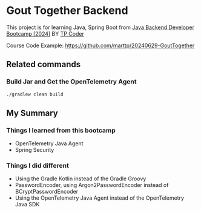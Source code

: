 # Gout Together Backend

This project is for learning Java, Spring Boot
from [Java Backend Developer Bootcamp \[2024\]](https://www.youtube.com/playlist?list=PLm3A9eDaMzukMQtdDoeOR-HbFN35vieQY)
BY [TP Coder](https://www.youtube.com/@tpcoder)

Course Code Example: <https://github.com/marttp/20240629-GoutTogether>

## Related commands

### Build Jar and Get the OpenTelemetry Agent

```bash
./gradlew clean build
```

## My Summary
### Things I learned from this bootcamp
- OpenTelemetry Java Agent 
- Spring Security

### Things I did different
- Using the Gradle Kotlin instead of the Gradle Groovy
- PasswordEncoder, using Argon2PasswordEncoder instead of BCryptPasswordEncoder
- Using the OpenTelemetry Java Agent instead of the OpenTelemetry Java SDK
